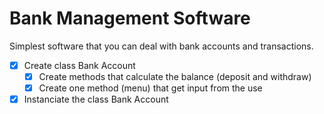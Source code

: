 # Bank Management Software
Simplest software that you can deal with bank accounts and transactions.

- [x] Create class Bank Account
  - [x] Create methods that calculate the balance (deposit and withdraw)
  - [x] Create one method (menu) that get input from the use
- [x] Instanciate the class Bank Account
